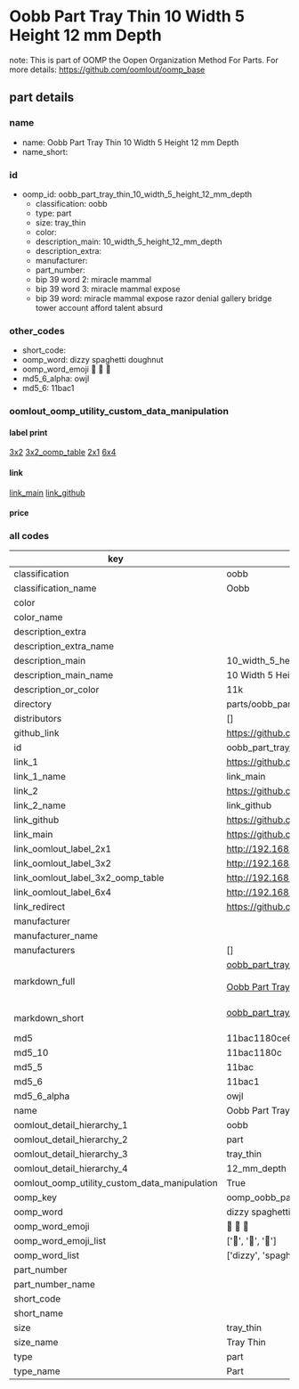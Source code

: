 # Oobb Part Tray Thin 10 Width 5 Height 12 mm Depth  

note: This is part of OOMP the Oopen Organization Method For Parts. For more details: https://github.com/oomlout/oomp_base

##  part details
  







### name
* name: Oobb Part Tray Thin 10 Width 5 Height 12 mm Depth
* name_short: 
### id
* oomp_id: oobb_part_tray_thin_10_width_5_height_12_mm_depth
  * classification: oobb
  * type: part
  * size: tray_thin
  * color: 
  * description_main: 10_width_5_height_12_mm_depth
  * description_extra: 
  * manufacturer: 
  * part_number: 
  * bip 39 word 2: miracle mammal
  * bip 39 word 3: miracle mammal expose
  * bip 39 word: miracle mammal expose razor denial gallery bridge tower account afford talent absurd

### other_codes
* short_code: 
* oomp_word: dizzy spaghetti doughnut
* oomp_word_emoji :dizzy: :spaghetti: :doughnut:
* md5_6_alpha: owjl
* md5_6: 11bac1






### oomlout_oomp_utility_custom_data_manipulation
#### label print
[3x2](http://192.168.1.245:1112/?label=oomp%20owjl)
[3x2_oomp_table](http://192.168.1.108:1112/?label=oomp%20owjl)
[2x1](http://192.168.1.242:1112/?label=oomp%20owjl)
[6x4](http://192.168.1.55:1112/?label=oomp%20owjl)    

#### link

[link_main](https://github.com/oomlout/oomlout_oomp_version_1_messy/tree/main/parts/oobb_part_tray_thin_10_width_5_height_12_mm_depth) [link_github](https://github.com/oomlout/oomlout_oomp_version_1_messy/tree/main/parts/oobb_part_tray_thin_10_width_5_height_12_mm_depth)                             

#### price







### all codes 
| key | value |  
| --- | --- |  
| classification | oobb |  
| classification_name | Oobb |  
| color |  |  
| color_name |  |  
| description_extra |  |  
| description_extra_name |  |  
| description_main | 10_width_5_height_12_mm_depth |  
| description_main_name | 10 Width 5 Height 12 mm Depth |  
| description_or_color | 11k |  
| directory | parts/oobb_part_tray_thin_10_width_5_height_12_mm_depth |  
| distributors | [] |  
| github_link | https://github.com/oomlout/oomlout_oomp_part_src/tree/main/parts/oobb_part_tray_thin_10_width_5_height_12_mm_depth |  
| id | oobb_part_tray_thin_10_width_5_height_12_mm_depth |  
| link_1 | https://github.com/oomlout/oomlout_oomp_version_1_messy/tree/main/parts/oobb_part_tray_thin_10_width_5_height_12_mm_depth |  
| link_1_name | link_main |  
| link_2 | https://github.com/oomlout/oomlout_oomp_version_1_messy/tree/main/parts/oobb_part_tray_thin_10_width_5_height_12_mm_depth |  
| link_2_name | link_github |  
| link_github | https://github.com/oomlout/oomlout_oomp_version_1_messy/tree/main/parts/oobb_part_tray_thin_10_width_5_height_12_mm_depth |  
| link_main | https://github.com/oomlout/oomlout_oomp_version_1_messy/tree/main/parts/oobb_part_tray_thin_10_width_5_height_12_mm_depth |  
| link_oomlout_label_2x1 | http://192.168.1.242:1112/?label=oomp%20owjl |  
| link_oomlout_label_3x2 | http://192.168.1.245:1112/?label=oomp%20owjl |  
| link_oomlout_label_3x2_oomp_table | http://192.168.1.108:1112/?label=oomp%20owjl |  
| link_oomlout_label_6x4 | http://192.168.1.55:1112/?label=oomp%20owjl |  
| link_redirect | https://github.com/oomlout/oomlout_oomp_version_1_messy/tree/main/parts/oobb_part_tray_thin_10_width_5_height_12_mm_depth |  
| manufacturer |  |  
| manufacturer_name |  |  
| manufacturers | [] |  
| markdown_full | [oobb_part_tray_thin_10_width_5_height_12_mm_depth](none)<br>[](none)<br>[Oobb Part Tray Thin 10 Width 5 Height 12 Mm Depth](none)<br><br> |  
| markdown_short | [oobb_part_tray_thin_10_width_5_height_12_mm_depth](none)<br><br> |  
| md5 | 11bac1180ce623797c1d3b2aa161ac6b |  
| md5_10 | 11bac1180c |  
| md5_5 | 11bac |  
| md5_6 | 11bac1 |  
| md5_6_alpha | owjl |  
| name | Oobb Part Tray Thin 10 Width 5 Height 12 mm Depth |  
| oomlout_detail_hierarchy_1 | oobb |  
| oomlout_detail_hierarchy_2 | part |  
| oomlout_detail_hierarchy_3 | tray_thin |  
| oomlout_detail_hierarchy_4 | 12_mm_depth |  
| oomlout_oomp_utility_custom_data_manipulation | True |  
| oomp_key | oomp_oobb_part_tray_thin_10_width_5_height_12_mm_depth |  
| oomp_word | dizzy spaghetti doughnut |  
| oomp_word_emoji | :dizzy: :spaghetti: :doughnut: |  
| oomp_word_emoji_list | [':dizzy:', ':spaghetti:', ':doughnut:'] |  
| oomp_word_list | ['dizzy', 'spaghetti', 'doughnut'] |  
| part_number |  |  
| part_number_name |  |  
| short_code |  |  
| short_name |  |  
| size | tray_thin |  
| size_name | Tray Thin |  
| type | part |  
| type_name | Part |  
